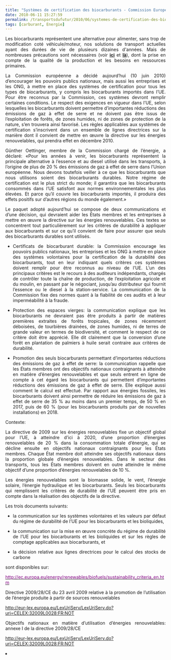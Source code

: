```yaml
---
title: "Systèmes de certification des biocarburants - Commission Européenne"
date: 2010-06-11 15:27:59
permalink: /transportsdufutur/2010/06/systemes-de-certification-des-biocarburants-commission-europeenne.html
tags: [carburant, Energie]
---
```


<p align="justify" class="A_Standard__34__20_Chapeau"><span class="A__T6">Les biocarburants représentent une alternative pour alimenter, sans trop de modification coté véhicule/moteur, nos solutions de transport actuelles ayant des durées de vie de plusieurs dizaines d'années. Mais de nombreuses précautions sont nécessaires (voir <strong><a href="https://gabrielplassat.github.io/transportsdufutur/2010/06/matieres-premieres-grands-changements-et-nouvelles-faiblesses.html" target="_blank">ici</a></strong> et <strong><a href="https://gabrielplassat.github.io/transportsdufutur/2010/03/les-energies.html" target="_blank">là</a></strong>), dont la prise en compte de la qualité de la production et les besoins en ressources primaires. </span></p> <p align="justify" class="A_Standard__34__20_Chapeau"><span class="A__T6">La Commission européenne a décidé aujourd’hui (10 juin 2010) d’encourager les pouvoirs publics nationaux, mais aussi les entreprises et les ONG, à mettre en place des systèmes de certification pour tous les types de biocarburants, y compris les biocarburants importés dans l’UE.</span><span class="A__T6"> Pour être reconnus par la Commission, ces systèmes devront remplir certaines conditions. Le respect des exigences en vigueur dans l’UE, selon lesquelles les biocarburants doivent permettre d’importantes réductions des émissions de gaz à effet de serre et ne doivent pas être issus de l’exploitation de forêts, de zones humides, ni de zones de protection de la nature, s’en trouvera ainsi favorisé. Les règles applicables aux systèmes de certification s’inscrivent dans un ensemble de lignes directrices sur la manière dont il convient de mettre en œuvre la directive sur les énergies renouvelables, qui prendra effet en décembre 2010. </span></p> <p align="justify" class="A_Standard__34__20_Chapeau"><span class="A__T6"> </span></p>  <!--more-->  <p align="justify" class="A___35__20_Normal"><span class="A__T6">Günther Oettinger, membre de la Commission chargé de l’énergie, a déclaré:</span><span class="A__T5"> «Pour les années à venir, les biocarburants représentent la principale alternative à l’essence et au diesel utilisé dans les transports, à l’origine de plus de 20 % des émissions de gaz à effet de serre dans l’Union européenne. Nous devons toutefois veiller à ce que les biocarburants que nous utilisons soient des biocarburants durables. Notre régime de certification est le plus strict du monde; il garantira que les biocarburants consommés dans l’UE satisfont aux normes environnementales les plus élevées. Et parce qu’il couvre les biocarburants importés, il produira des effets positifs sur d’autres régions du monde également.»</span></p> <p align="justify" class="A___35__20_Normal"><span class="A__T6">Le paquet adopté aujourd’hui se compose de deux communications et d’une décision, qui devraient aider les États membres et les entreprises à mettre en œuvre la directive sur les énergies renouvelables.</span><span class="A__T6"> Ces textes se concentrent tout particulièrement sur les critères de durabilité à appliquer aux biocarburants et sur ce qu’il convient de faire pour assurer que seuls des biocarburants durables sont utilisés.</span></p> <ul class="A__WW8Num4_1"> <li> <p align="justify" class="A_Texte_20_1_Tiret_20_1"><span class="A__T7">Certificats de biocarburant durable</span><span class="A__T6">: la Commission encourage les pouvoirs publics nationaux, les entreprises et les ONG à mettre en place des systèmes volontaires pour la certification de la durabilité des biocarburants, tout en leur indiquant quels critères ces systèmes doivent remplir pour être reconnus au niveau de l’UE. L’un des principaux critères est le recours à des auditeurs indépendants, chargés de contrôler toute la chaîne de production, de l’exploitation agricole et du moulin, en passant par le négociant, jusqu’au distributeur qui fournit l’essence ou le diesel à la station-service. La communication de la Commission fixe des normes quant à la fiabilité de ces audits et à leur imperméabilité à la fraude.</span></p></li> <li> <p align="justify" class="A_Tiret_20_1_P8"><span class="A__T7">Protection des espaces vierges</span><span class="A__T6">: la communication explique que les biocarburants ne devraient pas être produits à partir de matières premières extraites de forêts tropicales, de zones récemment déboisées, de tourbières drainées, de zones humides, ni de terres de grande valeur en termes de biodiversité, et comment le respect de ce critère doit être apprécié. Elle dit clairement que la conversion d’une forêt en plantation de palmiers à huile serait contraire aux critères de durabilité.</span></p></li> <li> <p align="justify" class="A_Texte_20_1_Tiret_20_1"><span class="A__T7">Promotion des seuls biocarburants permettant d</span><span class="A__T6">’</span><span class="A__T7">importantes réductions des émissions de gaz à effet de serre</span><span class="A__T6">: la communication rappelle que les États membres ont des objectifs nationaux contraignants à atteindre en matière d’énergies renouvelables et que seuls entrent en ligne de compte à cet égard les biocarburants qui permettent d’</span><span class="A__T7">importantes réductions des émissions de gaz à effet de serre</span><span class="A__T6">. Elle explique aussi comment le calcul est effectué. Par rapport aux énergies fossiles, les biocarburants doivent ainsi permettre de réduire les émissions de gaz à effet de serre de 35 % au moins dans un premier temps, de 50 % en 2017, puis de 60 % (pour les biocarburants produits par de nouvelles installations) en 2018.</span></p></li> </ul> <p align="justify" class="A_Standard_Sous-titre_20_1"><span class="A__T6">Contexte:</span><span class="A__T6"> </span></p> <p align="justify" class="A___35__20_Normal"><span class="A__T6">La directive de 2009 sur les énergies renouvelables fixe un objectif global pour l’UE, à atteindre d’ici à 2020, d’une proportion d’énergies renouvelables de 20 % dans la consommation totale d’énergie, qui se décline ensuite en objectifs nationaux contraignants pour les États membres.</span><span class="A__T6"> Chaque État membre doit atteindre ses objectifs nationaux dans la proportion globale d’énergies renouvelables. Dans le secteur des transports, tous les États membres doivent en outre atteindre le même objectif d’une proportion d’énergies renouvelables de 10 %. </span></p> <p align="justify" class="A___35__20_Normal"><span class="A__T6">Les énergies renouvelables sont la biomasse solide, le vent, l’énergie solaire, l’énergie hydraulique et les biocarburants.</span><span class="A__T6"> Seuls les biocarburants qui remplissent les critères de durabilité de l’UE peuvent être pris en compte dans la réalisation des objectifs de la directive. </span></p> <p align="justify" class="A__35__20_Normal_P5">Les trois documents suivants:</p> <ul class="A__WW8Num4_1"> <li> <p align="justify" class="A_Tiret_20_1_P7">la communication sur les systèmes volontaires et les valeurs par défaut du régime de durabilité de l’UE pour les biocarburants et les bioliquides,</p></li> <li> <p align="justify" class="A_Tiret_20_1_P7">la communication sur la mise en œuvre concrète du régime de durabilité de l’UE pour les biocarburants et les bioliquides et sur les règles de comptage applicables aux biocarburants, et</p></li> <li> <p align="justify" class="A_Texte_20_1_Tiret_20_1"><span class="A__T6">la décision relative aux lignes directrices pour le calcul des stocks de carbone</span><span class="A__T6"> </span></p></li> </ul> <p align="justify" class="A__35__20_Normal_P6"><span class="A__T6">sont disponibles sur:</span><span class="A__T6"> </span></p> <p align="justify" class="A___35__20_Normal"><a href="http://ec.europa.eu/energy/renewables/biofuels/sustainability_criteria_en.htm"><span><font color="#810081">http://ec.europa.eu/energy/renewables/biofuels/sustainability_criteria_en.htm</font></span></a></p> <p align="justify" class="A___35__20_Normal"><span class="A__T6_x000D_
">Directive 2009/28/CE du 23 avril 2009 relative à la promotion de l’utilisation de l’énergie produite à partir de sources renouvelables</span><span class="A__T6"> </span></p> <p align="justify" class="A___35__20_Normal"><a href="http://eur-lex.europa.eu/LexUriServ/LexUriServ.do?uri=CELEX:32009L0028:FR:NOT"><span><span class="A__T10">http://eur-lex.europa.eu/LexUriServ/LexUriServ.do?uri=CELEX:32009L0028:FR:NOT</span></span></a></p> <p align="justify" class="A___35__20_Normal"><span class="A__T6">Objectifs nationaux en matière d’utilisation d’énergies renouvelables:</span><span class="A__T6"> annexe I de la directive 2009/28/CE </span></p> <p align="justify" class="A___35__20_Normal"><a href="http://eur-lex.europa.eu/LexUriServ/LexUriServ.do?uri=CELEX:32009L0028:FR:NOT"><span><span class="A__T10">http://eur-lex.europa.eu/LexUriServ/LexUriServ.do?uri=CELEX:32009L0028:FR:NOT</span></span></a></p> <li></li>
